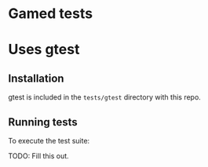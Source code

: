 Gamed tests
===============

# Uses gtest

## Installation

gtest is included in the `tests/gtest` directory with this repo.

## Running tests

To execute the test suite:

TODO: Fill this out.